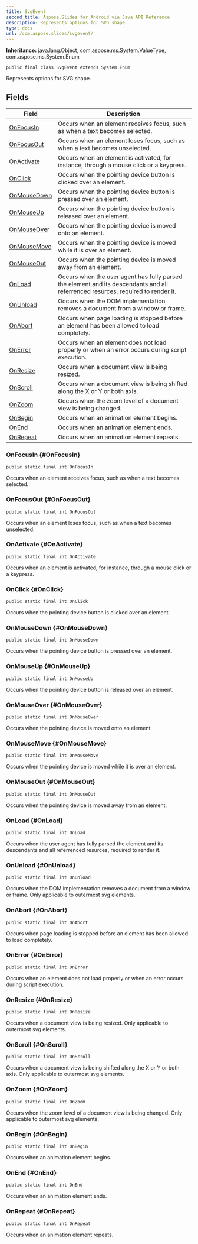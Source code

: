 ```yaml
---
title: SvgEvent
second_title: Aspose.Slides for Android via Java API Reference
description: Represents options for SVG shape.
type: docs
url: /com.aspose.slides/svgevent/
---
```

**Inheritance:**
java.lang.Object, com.aspose.ms.System.ValueType, com.aspose.ms.System.Enum
```
public final class SvgEvent extends System.Enum
```

Represents options for SVG shape.
## Fields

| Field | Description |
| --- | --- |
| [OnFocusIn](#OnFocusIn) | Occurs when an element receives focus, such as when a text becomes selected. |
| [OnFocusOut](#OnFocusOut) | Occurs when an element loses focus, such as when a text becomes unselected. |
| [OnActivate](#OnActivate) | Occurs when an element is activated, for instance, through a mouse click or a keypress. |
| [OnClick](#OnClick) | Occurs when the pointing device button is clicked over an element. |
| [OnMouseDown](#OnMouseDown) | Occurs when the pointing device button is pressed over an element. |
| [OnMouseUp](#OnMouseUp) | Occurs when the pointing device button is released over an element. |
| [OnMouseOver](#OnMouseOver) | Occurs when the pointing device is moved onto an element. |
| [OnMouseMove](#OnMouseMove) | Occurs when the pointing device is moved while it is over an element. |
| [OnMouseOut](#OnMouseOut) | Occurs when the pointing device is moved away from an element. |
| [OnLoad](#OnLoad) | Occurs when the user agent has fully parsed the element and its descendants and all referrenced resurces, required to render it. |
| [OnUnload](#OnUnload) | Occurs when the DOM implementation removes a document from a window or frame. |
| [OnAbort](#OnAbort) | Occurs when page loading is stopped before an element has been allowed to load completely. |
| [OnError](#OnError) | Occurs when an element does not load properly or when an error occurs during script execution. |
| [OnResize](#OnResize) | Occurs when a document view is being resized. |
| [OnScroll](#OnScroll) | Occurs when a document view is being shifted along the X or Y or both axis. |
| [OnZoom](#OnZoom) | Occurs when the zoom level of a document view is being changed. |
| [OnBegin](#OnBegin) | Occurs when an animation element begins. |
| [OnEnd](#OnEnd) | Occurs when an animation element ends. |
| [OnRepeat](#OnRepeat) | Occurs when an animation element repeats. |
### OnFocusIn {#OnFocusIn}
```
public static final int OnFocusIn
```


Occurs when an element receives focus, such as when a text becomes selected.

### OnFocusOut {#OnFocusOut}
```
public static final int OnFocusOut
```


Occurs when an element loses focus, such as when a text becomes unselected.

### OnActivate {#OnActivate}
```
public static final int OnActivate
```


Occurs when an element is activated, for instance, through a mouse click or a keypress.

### OnClick {#OnClick}
```
public static final int OnClick
```


Occurs when the pointing device button is clicked over an element.

### OnMouseDown {#OnMouseDown}
```
public static final int OnMouseDown
```


Occurs when the pointing device button is pressed over an element.

### OnMouseUp {#OnMouseUp}
```
public static final int OnMouseUp
```


Occurs when the pointing device button is released over an element.

### OnMouseOver {#OnMouseOver}
```
public static final int OnMouseOver
```


Occurs when the pointing device is moved onto an element.

### OnMouseMove {#OnMouseMove}
```
public static final int OnMouseMove
```


Occurs when the pointing device is moved while it is over an element.

### OnMouseOut {#OnMouseOut}
```
public static final int OnMouseOut
```


Occurs when the pointing device is moved away from an element.

### OnLoad {#OnLoad}
```
public static final int OnLoad
```


Occurs when the user agent has fully parsed the element and its descendants and all referrenced resurces, required to render it.

### OnUnload {#OnUnload}
```
public static final int OnUnload
```


Occurs when the DOM implementation removes a document from a window or frame. Only applicable to outermost svg elements.

### OnAbort {#OnAbort}
```
public static final int OnAbort
```


Occurs when page loading is stopped before an element has been allowed to load completely.

### OnError {#OnError}
```
public static final int OnError
```


Occurs when an element does not load properly or when an error occurs during script execution.

### OnResize {#OnResize}
```
public static final int OnResize
```


Occurs when a document view is being resized. Only applicable to outermost svg elements.

### OnScroll {#OnScroll}
```
public static final int OnScroll
```


Occurs when a document view is being shifted along the X or Y or both axis. Only applicable to outermost svg elements.

### OnZoom {#OnZoom}
```
public static final int OnZoom
```


Occurs when the zoom level of a document view is being changed. Only applicable to outermost svg elements.

### OnBegin {#OnBegin}
```
public static final int OnBegin
```


Occurs when an animation element begins.

### OnEnd {#OnEnd}
```
public static final int OnEnd
```


Occurs when an animation element ends.

### OnRepeat {#OnRepeat}
```
public static final int OnRepeat
```


Occurs when an animation element repeats.

